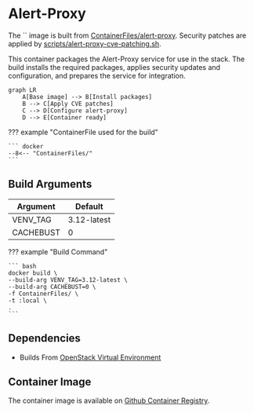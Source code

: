 # Alert-Proxy

The `` image is built from [ContainerFiles/alert-proxy](https://github.com/rackerlabs/genestack-images/blob/main/ContainerFiles/alert-proxy). Security patches are applied by [scripts/alert-proxy-cve-patching.sh](https://github.com/rackerlabs/genestack-images/blob/main/scripts/alert-proxy-cve-patching.sh).

This container packages the Alert-Proxy service for use in the stack. The build installs the required packages, applies security updates and configuration, and prepares the service for integration.

``` mermaid
graph LR
    A[Base image] --> B[Install packages]
    B --> C[Apply CVE patches]
    C --> D[Configure alert-proxy]
    D --> E[Container ready]
```

??? example "ContainerFile used for the build"

    ``` docker
    --8<-- "ContainerFiles/"
    ```

## Build Arguments

| Argument | Default |
| --- | --- |
| VENV_TAG | 3.12-latest |
| CACHEBUST | 0 |

??? example "Build Command"

    ``` bash
    docker build \
    --build-arg VENV_TAG=3.12-latest \
    --build-arg CACHEBUST=0 \
    -f ContainerFiles/ \
    -t :local \
    .
    ```

## Dependencies

- Builds From [OpenStack Virtual Environment](openstack-venv.md)

## Container Image

The container image is available on [Github Container Registry](https://github.com/rackerlabs/genestack-images/pkgs/container/genestack-images%2F).
